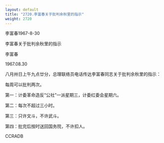 ```yaml
---
layout: default
title: "2720.李富春关于批判余秋里的指示"
weight: 2720
---
```


李富春1967-8-30

李富春关于批判余秋里的指示

李富春

1967.08.30

八月卅日上午九点廿分，总理联络员电话传达李富春同志关于批判余秋里的指示：

每周可以批判两次。

第一：计委革命造反“公社”一派星期三，计委红委会星期六。

第二：每次不超过三小时。

第三：只许文斗，不许武斗。

第四：批完后按时送回国务院，不许扣人。

CCRADB

